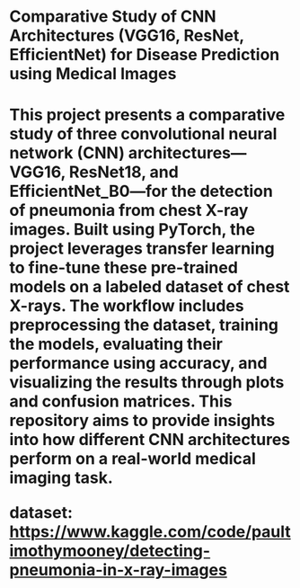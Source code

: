 <h1>Comparative Study of CNN Architectures (VGG16, ResNet, EfficientNet) for Disease Prediction using Medical Images<h1>

This project presents a comparative study of three convolutional neural network (CNN) architectures—VGG16, ResNet18, and EfficientNet_B0—for the detection of pneumonia from chest X-ray images. Built using PyTorch, the project leverages transfer learning to fine-tune these pre-trained models on a labeled dataset of chest X-rays. The workflow includes preprocessing the dataset, training the models, evaluating their performance using accuracy, and visualizing the results through plots and confusion matrices. This repository aims to provide insights into how different CNN architectures perform on a real-world medical imaging task.

dataset: https://www.kaggle.com/code/paultimothymooney/detecting-pneumonia-in-x-ray-images